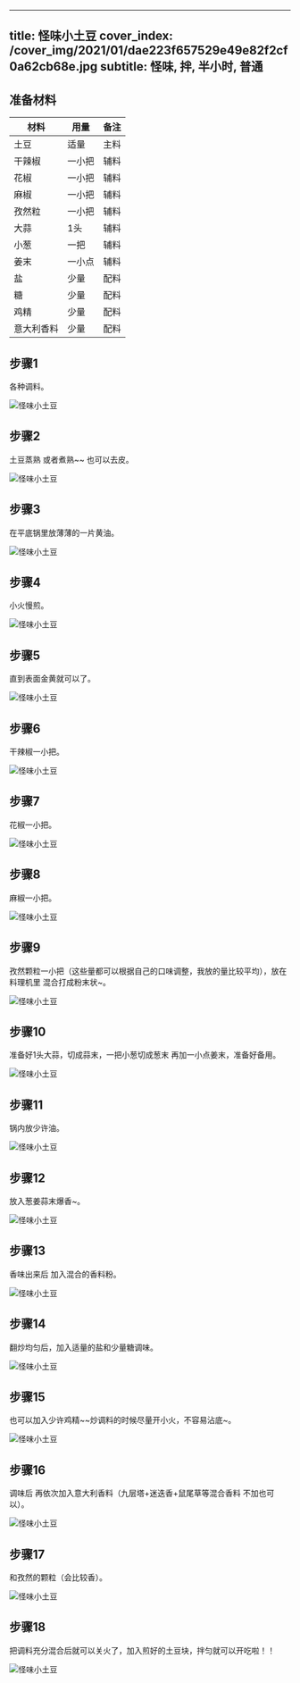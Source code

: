 
---
title: 怪味小土豆
cover_index: /cover_img/2021/01/dae223f657529e49e82f2cf0a62cb68e.jpg
subtitle: 怪味, 拌, 半小时, 普通
---

## 准备材料

| 材料     | 用量 | 备注|
| ------- | ----- | --- |
| 土豆 | 适量| 主料 |
| 干辣椒 | 一小把| 辅料 |
| 花椒 | 一小把| 辅料 |
| 麻椒 | 一小把| 辅料 |
| 孜然粒 | 一小把| 辅料 |
| 大蒜 | 1头| 辅料 |
| 小葱 | 一把| 辅料 |
| 姜末 | 一小点| 辅料 |
| 盐 | 少量| 配料 |
| 糖 | 少量| 配料 |
| 鸡精 | 少量| 配料 |
| 意大利香料 | 少量| 配料 |

## 步骤1

各种调料。

![怪味小土豆](https://i8.meishichina.com/attachment/recipe/201010/201010191620500.jpg?x-oss-process=style/p320) 

## 步骤2

土豆蒸熟 或者煮熟~~ 也可以去皮。

![怪味小土豆](https://i8.meishichina.com/attachment/recipe/201010/201010191621126.jpg?x-oss-process=style/p320) 

## 步骤3

在平底锅里放薄薄的一片黄油。

![怪味小土豆](https://i8.meishichina.com/attachment/recipe/201010/201010191621246.jpg?x-oss-process=style/p320) 

## 步骤4

小火慢煎。

![怪味小土豆](https://i8.meishichina.com/attachment/recipe/201010/201010191621339.jpg?x-oss-process=style/p320) 

## 步骤5

直到表面金黄就可以了。

![怪味小土豆](https://i8.meishichina.com/attachment/recipe/201010/201010191621385.jpg?x-oss-process=style/p320) 

## 步骤6

干辣椒一小把。

![怪味小土豆](https://i8.meishichina.com/attachment/recipe/201010/201010191621550.jpg?x-oss-process=style/p320) 

## 步骤7

花椒一小把。

![怪味小土豆](https://i8.meishichina.com/attachment/recipe/201010/201010191622038.jpg?x-oss-process=style/p320) 

## 步骤8

麻椒一小把。

![怪味小土豆](https://i8.meishichina.com/attachment/recipe/201010/201010191622144.jpg?x-oss-process=style/p320) 

## 步骤9

孜然颗粒一小把（这些量都可以根据自己的口味调整，我放的量比较平均），放在料理机里 混合打成粉末状~。

![怪味小土豆](https://i8.meishichina.com/attachment/recipe/201010/201010191622272.jpg?x-oss-process=style/p320) 

## 步骤10

准备好1头大蒜，切成蒜末，一把小葱切成葱末 再加一小点姜末，准备好备用。

![怪味小土豆](https://i8.meishichina.com/attachment/recipe/201010/201010191623101.jpg?x-oss-process=style/p320) 

## 步骤11

锅内放少许油。

![怪味小土豆](https://i8.meishichina.com/attachment/recipe/201010/201010191623270.jpg?x-oss-process=style/p320) 

## 步骤12

放入葱姜蒜末爆香~。

![怪味小土豆](https://i8.meishichina.com/attachment/recipe/201010/201010191623474.jpg?x-oss-process=style/p320) 

## 步骤13

香味出来后 加入混合的香料粉。

![怪味小土豆](https://i8.meishichina.com/attachment/recipe/201010/201010191624035.jpg?x-oss-process=style/p320) 

## 步骤14

翻炒均匀后，加入适量的盐和少量糖调味。

![怪味小土豆](https://i8.meishichina.com/attachment/recipe/201010/201010191624207.jpg?x-oss-process=style/p320) 

## 步骤15

也可以加入少许鸡精~~炒调料的时候尽量开小火，不容易沾底~。

![怪味小土豆](https://i8.meishichina.com/attachment/recipe/201010/201010191625007.jpg?x-oss-process=style/p320) 

## 步骤16

调味后 再依次加入意大利香料（九层塔+迷迭香+鼠尾草等混合香料 不加也可以）。

![怪味小土豆](https://i8.meishichina.com/attachment/recipe/201010/201010191625179.jpg?x-oss-process=style/p320) 

## 步骤17

和孜然的颗粒（会比较香）。

![怪味小土豆](https://i8.meishichina.com/attachment/recipe/201010/201010191625314.jpg?x-oss-process=style/p320) 

## 步骤18

把调料充分混合后就可以关火了，加入煎好的土豆块，拌匀就可以开吃啦！！

![怪味小土豆](https://i8.meishichina.com/attachment/recipe/201010/201010191625401.jpg?x-oss-process=style/p320) 

